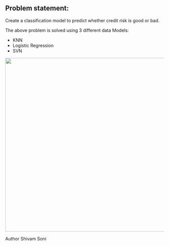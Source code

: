 ## Problem statement: 

Create a classification model to predict whether credit risk is good or bad.

The above problem is solved using 3 different data Models: 
- KNN
- Logistic Regression
- SVN

<img src="https://github.com/user-attachments/assets/f411b4ac-4689-473e-ac31-a1c9459d4e9a" width="550">
<br>

Author Shivam Soni
